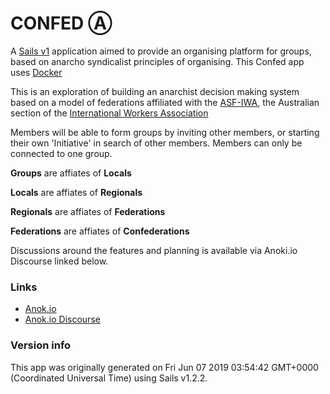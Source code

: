 # CONFED Ⓐ

A [Sails v1](https://sailsjs.com) application aimed to provide an organising platform for groups, based on anarcho syndicalist principles of organising. This Confed app uses [Docker](https://www.docker.com)

This is an exploration of building an anarchist decision making system based on a model of federations affiliated with the [ASF-IWA](https://www.asf-iwa.org.au), the Australian section of the [International Workers Association](https://www.iwa-ait.org)

Members will be able to form groups by inviting other members, or starting their own 'Initiative' in search of other members. Members can only be connected to one group.

**Groups** are affiates of **Locals**

**Locals** are affiates of **Regionals**

**Regionals** are affiates of **Federations**

**Federations** are affiates of **Confederations**

Discussions around the features and planning is available via Anoki.io Discourse linked below.

### Links
+ [Anok.io](https://anok.io)
+ [Anok.io Discourse](https://discourse.anok.io)

### Version info

This app was originally generated on Fri Jun 07 2019 03:54:42 GMT+0000 (Coordinated Universal Time) using Sails v1.2.2.

<!-- Internally, Sails used [`sails-generate@1.16.12`](https://github.com/balderdashy/sails-generate/tree/v1.16.12/lib/core-generators/new). -->


<!--
Note:  Generators are usually run using the globally-installed `sails` CLI (command-line interface).  This CLI version is _environment-specific_ rather than app-specific, thus over time, as a project's dependencies are upgraded or the project is worked on by different developers on different computers using different versions of Node.js, the Sails dependency in its package.json file may differ from the globally-installed Sails CLI release it was originally generated with.  (Be sure to always check out the relevant [upgrading guides](https://sailsjs.com/upgrading) before upgrading the version of Sails used by your app.  If you're stuck, [get help here](https://sailsjs.com/support).)
-->

